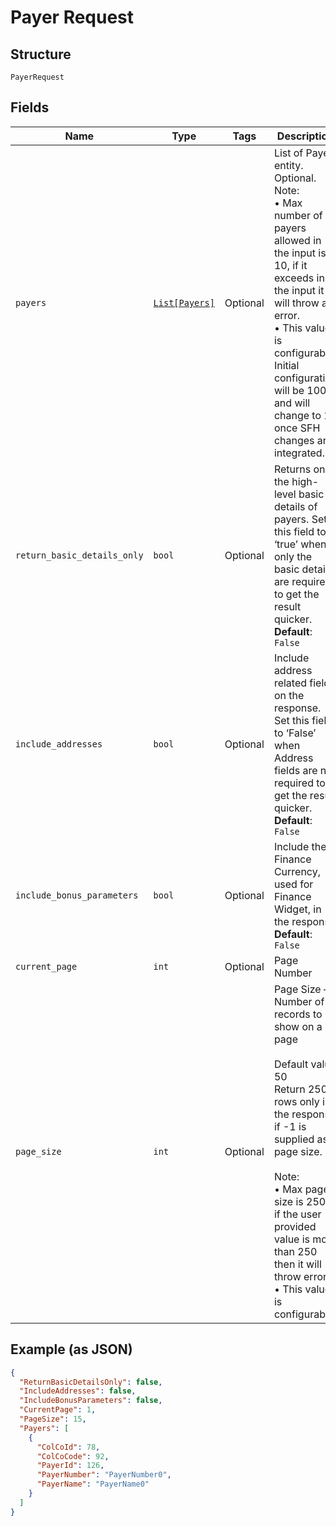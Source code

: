 
# Payer Request

## Structure

`PayerRequest`

## Fields

| Name | Type | Tags | Description |
|  --- | --- | --- | --- |
| `payers` | [`List[Payers]`](../../doc/models/payers.md) | Optional | List of Payer entity.<br>Optional.<br>Note:<br>•	Max number of payers allowed in the input is 10, if it exceeds in the input it will throw an error.<br>•	This value is configurable. Initial configuration will be 1000 and will change to 10 once SFH changes are integrated. |
| `return_basic_details_only` | `bool` | Optional | Returns only the high-level basic details of payers. Set this field to ‘true’ when only the basic details are required to get the result quicker.<br>**Default**: `False` |
| `include_addresses` | `bool` | Optional | Include address related fields on the response. Set this field to ‘False’ when Address fields are not required to get the result quicker.<br>**Default**: `False` |
| `include_bonus_parameters` | `bool` | Optional | Include the Finance Currency, used for Finance Widget, in the response<br>**Default**: `False` |
| `current_page` | `int` | Optional | Page Number |
| `page_size` | `int` | Optional | Page Size – Number of records to show on a page<br><br>Default value 50<br>Return 250 rows only in the response if -1 is supplied as page size.<br><br>Note:<br>•	Max page size is 250, if the user provided value is more than 250 then it will throw error.<br>•	This value is configurable. |

## Example (as JSON)

```json
{
  "ReturnBasicDetailsOnly": false,
  "IncludeAddresses": false,
  "IncludeBonusParameters": false,
  "CurrentPage": 1,
  "PageSize": 15,
  "Payers": [
    {
      "ColCoId": 78,
      "ColCoCode": 92,
      "PayerId": 126,
      "PayerNumber": "PayerNumber0",
      "PayerName": "PayerName0"
    }
  ]
}
```

